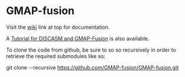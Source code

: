 # GMAP-fusion

Visit the [wiki](https://github.com/GMAP-fusion/GMAP-fusion/wiki) link at top for documentation.

A [Tutorial for DISCASM and GMAP-Fusion](https://github.com/DISCASM/DISCASM-Tutorial/wiki/DISCASM-&-GMAP-Fusion-Tutorial) is also available.



To clone the code from github, be sure to so so recursively in order to retrieve the required submodules like so:

  git clone --recursive https://github.com/GMAP-fusion/GMAP-fusion.git


